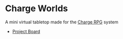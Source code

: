 # Charge Worlds

A mini virtual tabletop made for the [Charge RPG](https://fari.games/en/games/fari-rpgs/charge-rpg) system

- [Project Board](https://github.com/users/itsMapleLeaf/projects/1/views/1)
